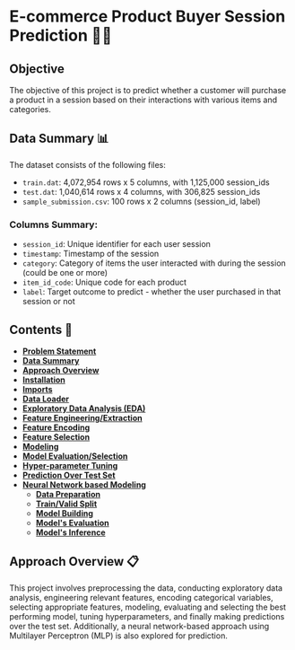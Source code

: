 # E-commerce Product Buyer Session Prediction 🛒🔮

## Objective
The objective of this project is to predict whether a customer will purchase a product in a session based on their interactions with various items and categories.

## Data Summary 📊
The dataset consists of the following files:

- `train.dat`: 4,072,954 rows x 5 columns, with 1,125,000 session_ids
- `test.dat`: 1,040,614 rows x 4 columns, with 306,825 session_ids
- `sample_submission.csv`: 100 rows x 2 columns (session_id, label)

### Columns Summary:
- `session_id`: Unique identifier for each user session
- `timestamp`: Timestamp of the session
- `category`: Category of items the user interacted with during the session (could be one or more)
- `item_id_code`: Unique code for each product
- `label`: Target outcome to predict - whether the user purchased in that session or not

## Contents 📝
- **[Problem Statement](#problem-statement)**
- **[Data Summary](#data-summary)**
- **[Approach Overview](#approach-overview)**
- **[Installation](#installations)**
- **[Imports](#imports)**
- **[Data Loader](#data-loader)**
- **[Exploratory Data Analysis (EDA)](#exploratory-data-analysis-eda)**
- **[Feature Engineering/Extraction](#feature-engineeringextraction)**
- **[Feature Encoding](#feature-encoding)**
- **[Feature Selection](#feature-selection)**
- **[Modeling](#modeling)**
- **[Model Evaluation/Selection](#model-evaluationselection)**
- **[Hyper-parameter Tuning](#models-hyper-parameter-tuning)**
- **[Prediction Over Test Set](#predictions-over-test-set)**
- **[Neural Network based Modeling](#multilayer-perceptron-model)**
    - **[Data Preparation](#data-preparation)**
    - **[Train/Valid Split](#trainvalid-split)**
    - **[Model Building](#model-building)**
    - **[Model's Evaluation](#models-evaluation)**
    - **[Model's Inference](#models-inference)**

## Approach Overview 📋
This project involves preprocessing the data, conducting exploratory data analysis, engineering relevant features, encoding categorical variables, selecting appropriate features, modeling, evaluating and selecting the best performing model, tuning hyperparameters, and finally making predictions over the test set. Additionally, a neural network-based approach using Multilayer Perceptron (MLP) is also explored for prediction.

